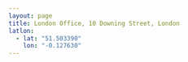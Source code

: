 ```yaml
---
layout: page
title: London Office, 10 Downing Street, London
latlon:
  - lat: "51.503390"
    lon: "-0.127630"
---
```

